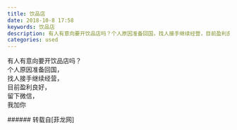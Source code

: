 ```yaml
---
title: 饮品店
date: 2018-10-8 17:58
keywords: 饮品店
description: 有人有意向要开饮品店吗？个人原因准备回国，找人接手继续经营，目前盈利良好，留下微信，我加你
categories: used
---
```

<td class="t_f" id="postmessage_1975206">

有人有意向要开饮品店吗？<br/>
个人原因准备回国，<br/>
找人接手继续经营，<br/>
目前盈利良好，<br/>
留下微信，<br/>
我加你<br/>
</td>
###### 转载自[菲龙网]